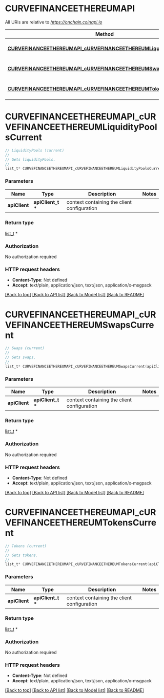 # CURVEFINANCEETHEREUMAPI

All URIs are relative to *https://onchain.coinapi.io*

Method | HTTP request | Description
------------- | ------------- | -------------
[**CURVEFINANCEETHEREUMAPI_cURVEFINANCEETHEREUMLiquidityPoolsCurrent**](CURVEFINANCEETHEREUMAPI.md#CURVEFINANCEETHEREUMAPI_cURVEFINANCEETHEREUMLiquidityPoolsCurrent) | **GET** /v1/dapps/curve-finance-ethereum/liquidityPools/current | LiquidityPools (current)
[**CURVEFINANCEETHEREUMAPI_cURVEFINANCEETHEREUMSwapsCurrent**](CURVEFINANCEETHEREUMAPI.md#CURVEFINANCEETHEREUMAPI_cURVEFINANCEETHEREUMSwapsCurrent) | **GET** /v1/dapps/curve-finance-ethereum/swaps/current | Swaps (current)
[**CURVEFINANCEETHEREUMAPI_cURVEFINANCEETHEREUMTokensCurrent**](CURVEFINANCEETHEREUMAPI.md#CURVEFINANCEETHEREUMAPI_cURVEFINANCEETHEREUMTokensCurrent) | **GET** /v1/dapps/curve-finance-ethereum/tokens/current | Tokens (current)


# **CURVEFINANCEETHEREUMAPI_cURVEFINANCEETHEREUMLiquidityPoolsCurrent**
```c
// LiquidityPools (current)
//
// Gets liquidityPools.
//
list_t* CURVEFINANCEETHEREUMAPI_cURVEFINANCEETHEREUMLiquidityPoolsCurrent(apiClient_t *apiClient);
```

### Parameters
Name | Type | Description  | Notes
------------- | ------------- | ------------- | -------------
**apiClient** | **apiClient_t \*** | context containing the client configuration |

### Return type

[list_t](curve_finance_ethereum_liquidity_pool_dto.md) *


### Authorization

No authorization required

### HTTP request headers

 - **Content-Type**: Not defined
 - **Accept**: text/plain, application/json, text/json, application/x-msgpack

[[Back to top]](#) [[Back to API list]](../README.md#documentation-for-api-endpoints) [[Back to Model list]](../README.md#documentation-for-models) [[Back to README]](../README.md)

# **CURVEFINANCEETHEREUMAPI_cURVEFINANCEETHEREUMSwapsCurrent**
```c
// Swaps (current)
//
// Gets swaps.
//
list_t* CURVEFINANCEETHEREUMAPI_cURVEFINANCEETHEREUMSwapsCurrent(apiClient_t *apiClient);
```

### Parameters
Name | Type | Description  | Notes
------------- | ------------- | ------------- | -------------
**apiClient** | **apiClient_t \*** | context containing the client configuration |

### Return type

[list_t](curve_finance_ethereum_swap_dto.md) *


### Authorization

No authorization required

### HTTP request headers

 - **Content-Type**: Not defined
 - **Accept**: text/plain, application/json, text/json, application/x-msgpack

[[Back to top]](#) [[Back to API list]](../README.md#documentation-for-api-endpoints) [[Back to Model list]](../README.md#documentation-for-models) [[Back to README]](../README.md)

# **CURVEFINANCEETHEREUMAPI_cURVEFINANCEETHEREUMTokensCurrent**
```c
// Tokens (current)
//
// Gets tokens.
//
list_t* CURVEFINANCEETHEREUMAPI_cURVEFINANCEETHEREUMTokensCurrent(apiClient_t *apiClient);
```

### Parameters
Name | Type | Description  | Notes
------------- | ------------- | ------------- | -------------
**apiClient** | **apiClient_t \*** | context containing the client configuration |

### Return type

[list_t](curve_finance_ethereum_token_dto.md) *


### Authorization

No authorization required

### HTTP request headers

 - **Content-Type**: Not defined
 - **Accept**: text/plain, application/json, text/json, application/x-msgpack

[[Back to top]](#) [[Back to API list]](../README.md#documentation-for-api-endpoints) [[Back to Model list]](../README.md#documentation-for-models) [[Back to README]](../README.md)

